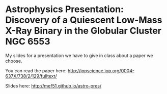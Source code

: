 Astrophysics Presentation: Discovery of a Quiescent Low-Mass X-Ray Binary in the Globular Cluster NGC 6553
============

My slides for a presentation we have to give in class about a paper we choose.

You can read the paper here: http://iopscience.iop.org/0004-637X/738/2/129/fulltext/

Slides here: http://mef51.github.io/astro-pres/
